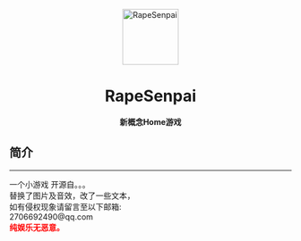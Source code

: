 <p align="center">
  <a href="https://xihua0522.github.io/RapeSenpai/"><img src="https://github.com/Xiaohuang257/RapeSenpai/blob/main/static/image/ClickBefore.png?raw=true" width="100" height="100" alt="RapeSenpai"></a>
</p>
<div align="center">

# RapeSenpai
**新概念Home游戏**
</div>

## 简介
<hr>
一个小游戏
开源自。。。<br>
替换了图片及音效，改了一些文本，<br>
如有侵权现象请留言至以下邮箱:<br>
2706692490@qq.com
<div style="color:red">
<b>纯娱乐无恶意。</b></div>
